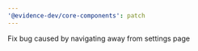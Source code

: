 ```yaml
---
'@evidence-dev/core-components': patch
---
```


Fix bug caused by navigating away from settings page
